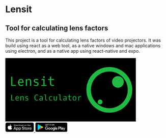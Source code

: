 # Lensit

## Tool for calculating lens factors

This project is a tool for calculating lens factors of video projectors. It was build using react as a web tool, as a native windows and mac applications using electron, and as a native app using react-native and expo.

<img src="./src/assets/lensit.png" alt="lensit" height="200"/>

<br>

<a href='https://apps.apple.com/us/app/lensit/id1468948972' target='blank'>
  <img src='./src/assets/Download_on_the_App_Store_Badge_US-UK_RGB_blk_092917.svg' alt='Download_on_the_App_Store_Badge' height="30"/>
</a>
<a href='https://play.google.com/store/apps/details?id=com.safeframe.lensit&pcampaignid=MKT-Other-global-all-co-prtnr-py-PartBadge-Mar2515-1' target='blank'>
  <img alt='Get it on Google Play' src='./src/assets/google-play-badge.png' height="30"/>
</a>
